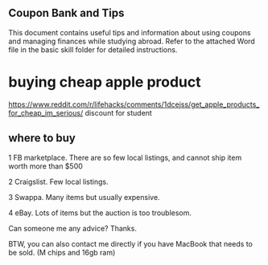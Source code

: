 ## Coupon Bank and Tips

This document contains useful tips and information about using coupons and managing finances while studying abroad. Refer to the attached Word file in the basic skill folder for detailed instructions.

# buying cheap  apple product 
https://www.reddit.com/r/lifehacks/comments/1dcejss/get_apple_products_for_cheap_im_serious/ 
discount for student  
##  where to buy  

1 FB marketplace. There are so few local listings, and cannot ship item worth more than $500

2 Craigslist. Few local listings.

3 Swappa. Many items but usually expensive.

4 eBay. Lots of items but the auction is too troublesom.

Can someone me any advice? Thanks.

BTW, you can also contact me directly if you have MacBook that needs to be sold. (M chips and 16gb ram)